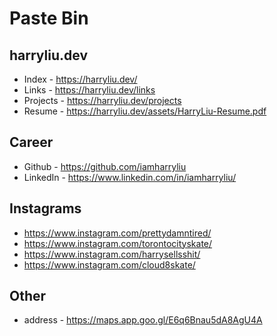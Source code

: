 # Paste Bin

## harryliu.dev

- Index - https://harryliu.dev/
- Links - https://harryliu.dev/links
- Projects - https://harryliu.dev/projects
- Resume - https://harryliu.dev/assets/HarryLiu-Resume.pdf

## Career

- Github - https://github.com/iamharryliu
- LinkedIn - https://www.linkedin.com/in/iamharryliu/

## Instagrams

- https://www.instagram.com/prettydamntired/
- https://www.instagram.com/torontocityskate/
- https://www.instagram.com/harrysellsshit/
- https://www.instagram.com/cloud8skate/

## Other

- address - https://maps.app.goo.gl/E6q6Bnau5dA8AgU4A
